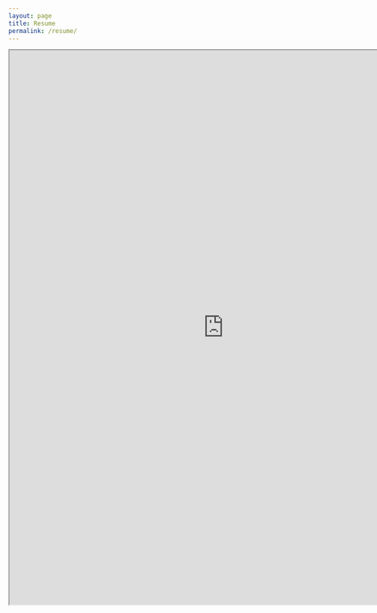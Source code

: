 ```yaml
---
layout: page
title: Resume
permalink: /resume/
---
```


<iframe src="https://resume.creddle.io/embed/2x1sch5z0ax"
  width="850" height="1100" seamless></iframe>
